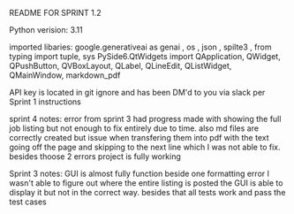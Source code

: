 README FOR SPRINT 1.2

Python verision: 3.11

imported libaries: google.generativeai as genai , os , json , spilte3 , from typing import tuple, sys
PySide6.QtWidgets import QApplication, QWidget, QPushButton, QVBoxLayout, QLabel, QLineEdit, QListWidget, QMainWindow, markdown_pdf

API key is located in git ignore and has been DM'd to you via slack per Sprint 1 instructions

sprint 4 notes: error from sprint 3 had progress made with showing the full job listing but not enough to fix entirely due to time. also md files are correctly created but issue when transfering them into pdf with the text going off the page and skipping to the next line which I was not able to fix. besides thoose 2 errors project is fully working

Sprint 3 notes:  GUI is almost fully function beside one formatting error I wasn't able to figure out where the entire listing is posted the GUI is able to display it but not in the correct way. 
besides that all tests work and pass the test cases

